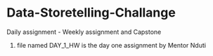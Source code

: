 # Data-Storetelling-Challange
Daily assignment - Weekly assignment and Capstone  
1. file named DAY_1_HW is the day one assignment by Mentor Nduti
